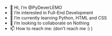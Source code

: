 - 👋 Hi, I’m @PyDeverLEMO
- 👀 I’m interested in Full-End Development
- 🌱 I’m currently learning Python, HTML and CSS
- 💞️ I’m looking to collaborate on Nothing
- 📫 How to reach me: (don't reach me :) )
